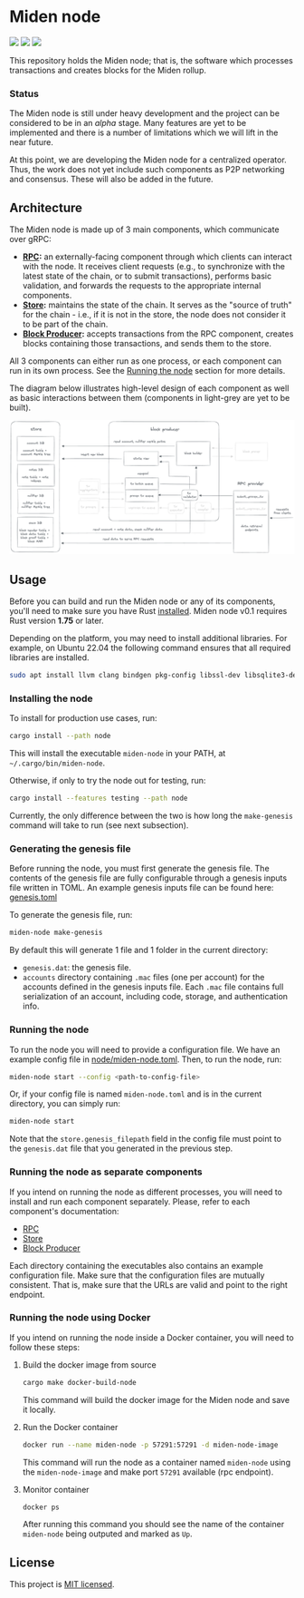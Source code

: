 # Miden node

<a href="https://github.com/0xPolygonMiden/miden-node/blob/main/LICENSE"><img src="https://img.shields.io/badge/license-MIT-blue.svg"></a>
<a href="https://github.com/0xPolygonMiden/miden-node/actions/workflows/ci.yml"><img src="https://github.com/0xPolygonMiden/miden-node/actions/workflows/ci.yml/badge.svg?branch=main"></a>
<a href="https://crates.io/crates/miden-node"><img src="https://img.shields.io/crates/v/miden-node"></a>

This repository holds the Miden node; that is, the software which processes transactions and creates blocks for the Miden rollup.

### Status

The Miden node is still under heavy development and the project can be considered to be in an *alpha* stage. Many features are yet to be implemented and there is a number of limitations which we will lift in the near future.

At this point, we are developing the Miden node for a centralized operator. Thus, the work does not yet include such components as P2P networking and consensus. These will also be added in the future.

## Architecture

The Miden node is made up of 3 main components, which communicate over gRPC:
- **[RPC](rpc):** an externally-facing component through which clients can interact with the node. It receives client requests (e.g., to synchronize with the latest state of the chain, or to submit transactions), performs basic validation, and forwards the requests to the appropriate internal components.
- **[Store](store):** maintains the state of the chain. It serves as the "source of truth" for the chain - i.e., if it is not in the store, the node does not consider it to be part of the chain.
- **[Block Producer](block-producer):** accepts transactions from the RPC component, creates blocks containing those transactions, and sends them to the store.

All 3 components can either run as one process, or each component can run in its own process. See the [Running the node](#running-the-node) section for more details.

The diagram below illustrates high-level design of each component as well as basic interactions between them (components in light-grey are yet to be built).

![Architecture diagram](./assets/architecture.png)

## Usage

Before you can build and run the Miden node or any of its components, you'll need to make sure you have Rust [installed](https://www.rust-lang.org/tools/install). Miden node v0.1 requires Rust version **1.75** or later.

Depending on the platform, you may need to install additional libraries. For example, on Ubuntu 22.04 the following command ensures that all required libraries are installed.

```sh
sudo apt install llvm clang bindgen pkg-config libssl-dev libsqlite3-dev
```

### Installing the node

To install for production use cases, run:
```sh
cargo install --path node
```

This will install the executable `miden-node` in your PATH, at `~/.cargo/bin/miden-node`.

Otherwise, if only to try the node out for testing, run:
```sh
cargo install --features testing --path node
```

Currently, the only difference between the two is how long the `make-genesis` command will take to run (see next subsection).

### Generating the genesis file

Before running the node, you must first generate the genesis file. The contents of the genesis file are fully configurable through a genesis inputs file written in TOML. An example genesis inputs file can be found here: [genesis.toml](node/genesis.toml)


To generate the genesis file, run:
```sh
miden-node make-genesis
```

By default this will generate 1 file and 1 folder in the current directory:
- `genesis.dat`: the genesis file.
- `accounts` directory containing `.mac` files (one per account) for the accounts defined in the genesis inputs file. Each `.mac` file contains full serialization of an account, including code, storage, and authentication info.

### Running the node

To run the node you will need to provide a configuration file. We have an example config file in [node/miden-node.toml](/node/miden-node.toml). Then, to run the node, run:

```sh
miden-node start --config <path-to-config-file>
```

Or, if your config file is named `miden-node.toml` and is in the current directory, you can simply run:
```sh
miden-node start
```

Note that the `store.genesis_filepath` field in the config file must point to the `genesis.dat` file that you generated in the previous step.

### Running the node as separate components

If you intend on running the node as different processes, you will need to install and run each component separately.
Please, refer to each component's documentation:

* [RPC](rpc/README.md#usage)
* [Store](store/README.md#usage)
* [Block Producer](block-producer/README.md#usage)

Each directory containing the executables also contains an example configuration file. Make sure that the configuration files are mutually consistent. That is, make sure that the URLs are valid and point to the right endpoint.

### Running the node using Docker

If you intend on running the node inside a Docker container, you will need to follow these steps:

1. Build the docker image from source

    ```sh
    cargo make docker-build-node
    ```

    This command will build the docker image for the Miden node and save it locally.

2. Run the Docker container

    ```sh
    docker run --name miden-node -p 57291:57291 -d miden-node-image
    ```

    This command will run the node as a container named `miden-node` using the `miden-node-image` and make port `57291` available (rpc endpoint).

3. Monitor container

    ```sh
    docker ps
    ```

    After running this command you should see the name of the container `miden-node` being outputed and marked as `Up`.

## License
This project is [MIT licensed](./LICENSE).
